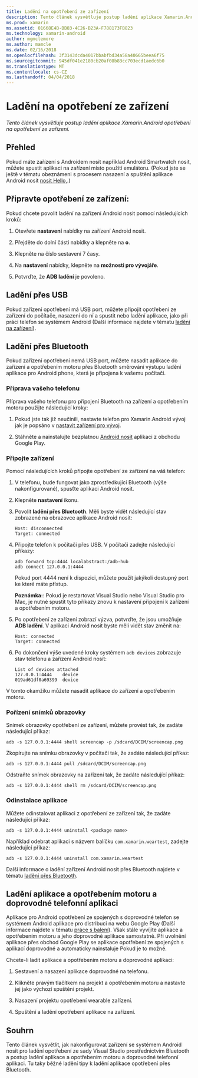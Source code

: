 ```yaml
---
title: Ladění na opotřebení ze zařízení
description: Tento článek vysvětluje postup ladění aplikace Xamarin.Android opotřebení na opotřebení ze zařízení.
ms.prod: xamarin
ms.assetid: 01668E4B-BB83-4C26-B23A-F788173FB823
ms.technology: xamarin-android
author: mgmclemore
ms.author: mamcle
ms.date: 02/16/2018
ms.openlocfilehash: 3f3143dcda4017bbabfbd34a58a40665beea6f75
ms.sourcegitcommit: 945df041e2180cb20af08b83cc703ecd1aedc6b0
ms.translationtype: MT
ms.contentlocale: cs-CZ
ms.lasthandoff: 04/04/2018
---
```

# <a name="debug-on-a-wear-device"></a>Ladění na opotřebení ze zařízení

_Tento článek vysvětluje postup ladění aplikace Xamarin.Android opotřebení na opotřebení ze zařízení._


## <a name="overview"></a>Přehled

Pokud máte zařízení s Androidem nosit například Android Smartwatch nosit, můžete spustit aplikaci na zařízení místo použití emulátoru. (Pokud jste se ještě v tématu obeznámeni s procesem nasazení a spuštění aplikace Android nosit [nosit Hello,](~/android/wear/get-started/hello-wear.md).)

## <a name="prepare-the-wear-device"></a>Připravte opotřebení ze zařízení:

Pokud chcete povolit ladění na zařízení Android nosit pomocí následujících kroků:

1.  Otevřete **nastavení** nabídky na zařízení Android nosit.

2.  Přejděte do dolní části nabídky a klepněte na **o**.

3.  Klepněte na číslo sestavení 7 časy.

4.  Na **nastavení** nabídky, klepněte na **možnosti pro vývojáře**.

5.  Potvrďte, že **ADB ladění** je povoleno.


## <a name="debugging-over-usb"></a>Ladění přes USB

Pokud zařízení opotřebení má USB port, můžete připojit opotřebení ze zařízení do počítače, nasazení do ní a spustit nebo ladění aplikace, jako při práci telefon se systémem Android (Další informace najdete v tématu [ladění na zařízení](~/android/deploy-test/debugging/debug-on-device.md)).


## <a name="debugging-over-bluetooth"></a>Ladění přes Bluetooth

Pokud zařízení opotřebení nemá USB port, můžete nasadit aplikace do zařízení a opotřebením motoru přes Bluetooth směrování výstupu ladění aplikace pro Android phone, která je připojena k vašemu počítači. 

### <a name="prepare-your-phone"></a>Příprava vašeho telefonu

Příprava vašeho telefonu pro připojení Bluetooth na zařízení a opotřebením motoru použijte následující kroky: 

1.  Pokud jste tak již neučinili, nastavte telefon pro Xamarin.Android vývoj jak je popsáno v [nastavit zařízení pro vývoj](~/android/get-started/installation/set-up-device-for-development.md).

2.  Stáhněte a nainstalujte bezplatnou [Android nosit](https://play.google.com/store/apps/details?id=com.google.android.wearable.app) aplikaci z obchodu Google Play.

### <a name="connect-the-device"></a>Připojte zařízení

Pomocí následujících kroků připojte opotřebení ze zařízení na váš telefon:

1.  V telefonu, bude fungovat jako zprostředkující Bluetooth (výše nakonfigurované), spusťte aplikaci Android nosit. 

2.  Klepněte **nastavení** ikonu.

3.  Povolit **ladění přes Bluetooth**. Měli byste vidět následující stav zobrazené na obrazovce aplikace Android nosit:

        Host: disconnected
        Target: connected

4.  Připojte telefon k počítači přes USB. V počítači zadejte následující příkazy:

    ```shell
    adb forward tcp:4444 localabstract:/adb-hub
    adb connect 127.0.0.1:4444
    ```

    Pokud port 4444 není k dispozici, můžete použít jakýkoli dostupný port ke které máte přístup. 

    **Poznámka:**: Pokud je restartovat Visual Studio nebo Visual Studio pro Mac, je nutné spustit tyto příkazy znovu k nastavení připojení k zařízení a opotřebením motoru.

5.  Po opotřebení ze zařízení zobrazí výzva, potvrďte, že jsou umožňuje **ADB ladění**. V aplikaci Android nosit byste měli vidět stav změnit na:

        Host: connected
        Target: connected

6.  Po dokončení výše uvedené kroky systémem `adb devices` zobrazuje stav telefonu a zařízení Android nosit:

        List of devices attached
        127.0.0.1:4444    device
        019ad61df0a69399  device

V tomto okamžiku můžete nasadit aplikace do zařízení a opotřebením motoru.

<a name="screenshots" />

### <a name="taking-screenshots"></a>Pořízení snímků obrazovky

Snímek obrazovky opotřebení ze zařízení, můžete provést tak, že zadáte následující příkaz: 

```shell
adb -s 127.0.0.1:4444 shell screencap -p /sdcard/DCIM/screencap.png
```

Zkopírujte na snímku obrazovky v počítači tak, že zadáte následující příkaz:

```shell
adb -s 127.0.0.1:4444 pull /sdcard/DCIM/screencap.png
```

Odstraňte snímek obrazovky na zařízení tak, že zadáte následující příkaz:

```shell
adb -s 127.0.0.1:4444 shell rm /sdcard/DCIM/screencap.png
```


### <a name="uninstalling-an-app"></a>Odinstalace aplikace

Můžete odinstalovat aplikaci z opotřebení ze zařízení tak, že zadáte následující příkaz:

```shell
adb -s 127.0.0.1:4444 uninstall <package name>
```

Například odebrat aplikaci s názvem balíčku `com.xamarin.weartest`, zadejte následující příkaz:

```shell
adb -s 127.0.0.1:4444 uninstall com.xamarin.weartest
```

Další informace o ladění zařízení Android nosit přes Bluetooth najdete v tématu [ladění přes Bluetooth](https://developer.android.com/training/wearables/apps/bt-debugging.html).


## <a name="debugging-a-wear-app-with-a-companion-phone-app"></a>Ladění aplikace a opotřebením motoru a doprovodné telefonní aplikaci

Aplikace pro Android opotřebení ze spojených s doprovodné telefon se systémem Android aplikace pro distribuci na webu Google Play (Další informace najdete v tématu [práce s balení](~/android/wear/deploy-test/packaging.md)). Však stále vyvíjíte aplikace a opotřebením motoru a jeho doprovodné aplikace samostatně. Při uvolnění aplikace přes obchod Google Play se aplikace opotřebení ze spojených s aplikací doprovodné a automaticky nainstaluje Pokud je to možné.

Chcete-li ladit aplikace a opotřebením motoru a doprovodné aplikaci: 

1.  Sestavení a nasazení aplikace doprovodné na telefonu.

2.  Klikněte pravým tlačítkem na projekt a opotřebením motoru a nastavte jej jako výchozí spuštění projekt.

3.  Nasazení projektu opotřebení wearable zařízení.

4.  Spuštění a ladění opotřebení aplikace na zařízení.

 
## <a name="summary"></a>Souhrn

Tento článek vysvětlit, jak nakonfigurovat zařízení se systémem Android nosit pro ladění opotřebení ze sady Visual Studio prostřednictvím Bluetooth a postup ladění aplikace a opotřebením motoru a doprovodné telefonní aplikaci. Tu taky běžné ladění tipy k ladění aplikace opotřebení přes Bluetooth.
